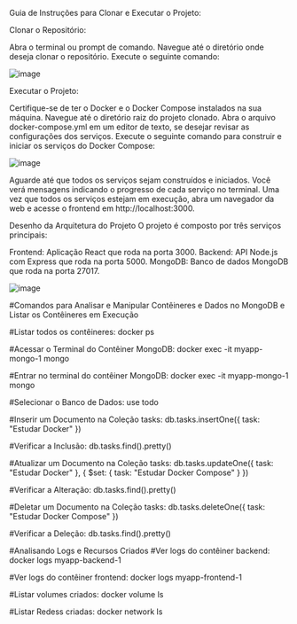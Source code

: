 Guia de Instruções para Clonar e Executar o Projeto:

Clonar o Repositório:

Abra o terminal ou prompt de comando.
Navegue até o diretório onde deseja clonar o repositório.
Execute o seguinte comando:

![image](https://github.com/Gabriel-Galdino22/CP3/assets/126733117/76a9fe70-ef48-4d47-b2ac-8f14d4608f2f)

Executar o Projeto:

Certifique-se de ter o Docker e o Docker Compose instalados na sua máquina.
Navegue até o diretório raiz do projeto clonado.
Abra o arquivo docker-compose.yml em um editor de texto, se desejar revisar as configurações dos serviços.
Execute o seguinte comando para construir e iniciar os serviços do Docker Compose:

![image](https://github.com/Gabriel-Galdino22/CP3/assets/126733117/4e4e5475-131e-42b4-afe9-360b191fc43f)

Aguarde até que todos os serviços sejam construídos e iniciados. Você verá mensagens indicando o progresso de cada serviço no terminal.
Uma vez que todos os serviços estejam em execução, abra um navegador da web e acesse o frontend em http://localhost:3000.

Desenho da Arquitetura do Projeto
O projeto é composto por três serviços principais:

Frontend: Aplicação React que roda na porta 3000.
Backend: API Node.js com Express que roda na porta 5000.
MongoDB: Banco de dados MongoDB que roda na porta 27017.

![image](https://github.com/Gabriel-Galdino22/CP3/assets/126733117/35b2cdb2-4c69-4be8-a187-d62f09264b01)

#Comandos para Analisar e Manipular Contêineres e Dados no MongoDB e Listar os Contêineres em Execução

#Listar todos os contêineres:
docker ps

#Acessar o Terminal do Contêiner MongoDB:
docker exec -it myapp-mongo-1 mongo

#Entrar no terminal do contêiner MongoDB:
docker exec -it myapp-mongo-1 mongo

#Selecionar o Banco de Dados:
use todo

#Inserir um Documento na Coleção tasks:
db.tasks.insertOne({ task: "Estudar Docker" })

#Verificar a Inclusão:
db.tasks.find().pretty()

#Atualizar um Documento na Coleção tasks:
db.tasks.updateOne({ task: "Estudar Docker" }, { $set: { task: "Estudar Docker Compose" } })

#Verificar a Alteração:
db.tasks.find().pretty()

#Deletar um Documento na Coleção tasks:
db.tasks.deleteOne({ task: "Estudar Docker Compose" })

#Verificar a Deleção:
db.tasks.find().pretty()

#Analisando Logs e Recursos Criados
#Ver logs do contêiner backend:
docker logs myapp-backend-1

#Ver logs do contêiner frontend:
docker logs myapp-frontend-1

#Listar volumes criados:
docker volume ls

#Listar Redess criadas:
docker network ls
